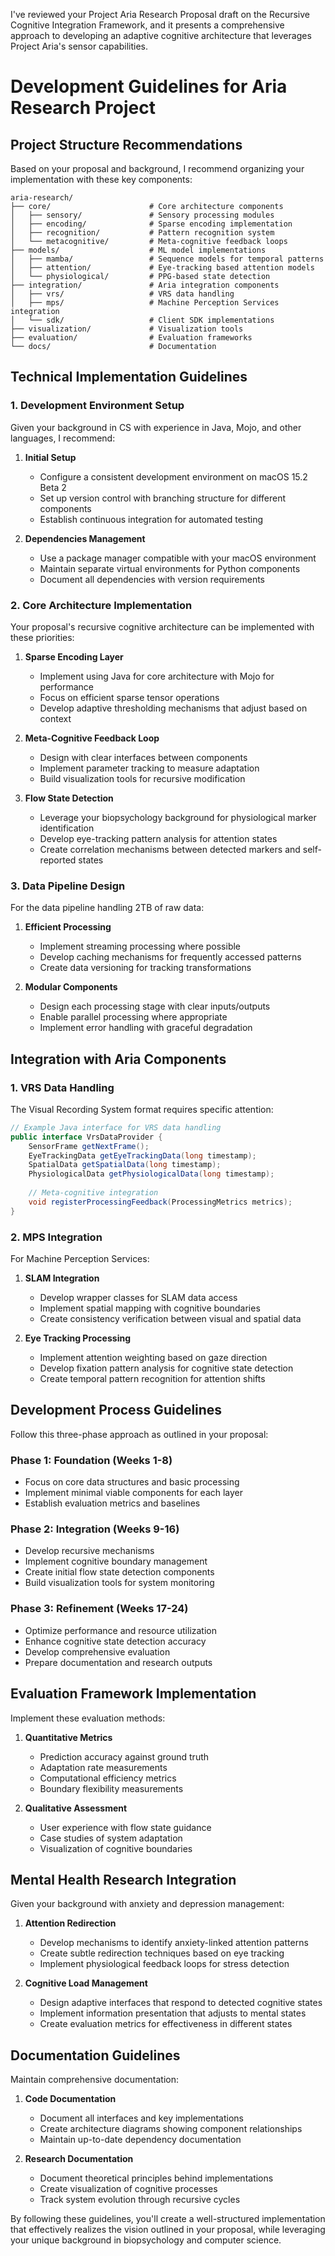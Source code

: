 I've reviewed your Project Aria Research Proposal draft on the Recursive Cognitive Integration Framework, and it presents a comprehensive approach to developing an adaptive cognitive architecture that leverages Project Aria's sensor capabilities.

# Development Guidelines for Aria Research Project

## Project Structure Recommendations

Based on your proposal and background, I recommend organizing your implementation with these key components:

```
aria-research/
├── core/                      # Core architecture components
│   ├── sensory/               # Sensory processing modules
│   ├── encoding/              # Sparse encoding implementation
│   ├── recognition/           # Pattern recognition system
│   └── metacognitive/         # Meta-cognitive feedback loops
├── models/                    # ML model implementations
│   ├── mamba/                 # Sequence models for temporal patterns
│   ├── attention/             # Eye-tracking based attention models
│   └── physiological/         # PPG-based state detection
├── integration/               # Aria integration components
│   ├── vrs/                   # VRS data handling
│   ├── mps/                   # Machine Perception Services integration
│   └── sdk/                   # Client SDK implementations
├── visualization/             # Visualization tools
├── evaluation/                # Evaluation frameworks
└── docs/                      # Documentation
```

## Technical Implementation Guidelines

### 1. Development Environment Setup

Given your background in CS with experience in Java, Mojo, and other languages, I recommend:

1. **Initial Setup**
   - Configure a consistent development environment on macOS 15.2 Beta 2
   - Set up version control with branching structure for different components
   - Establish continuous integration for automated testing

2. **Dependencies Management**
   - Use a package manager compatible with your macOS environment
   - Maintain separate virtual environments for Python components
   - Document all dependencies with version requirements

### 2. Core Architecture Implementation

Your proposal's recursive cognitive architecture can be implemented with these priorities:

1. **Sparse Encoding Layer**
   - Implement using Java for core architecture with Mojo for performance
   - Focus on efficient sparse tensor operations
   - Develop adaptive thresholding mechanisms that adjust based on context

2. **Meta-Cognitive Feedback Loop**
   - Design with clear interfaces between components
   - Implement parameter tracking to measure adaptation
   - Build visualization tools for recursive modification

3. **Flow State Detection**
   - Leverage your biopsychology background for physiological marker identification
   - Develop eye-tracking pattern analysis for attention states
   - Create correlation mechanisms between detected markers and self-reported states

### 3. Data Pipeline Design

For the data pipeline handling 2TB of raw data:

1. **Efficient Processing**
   - Implement streaming processing where possible
   - Develop caching mechanisms for frequently accessed patterns
   - Create data versioning for tracking transformations

2. **Modular Components**
   - Design each processing stage with clear inputs/outputs
   - Enable parallel processing where appropriate
   - Implement error handling with graceful degradation

## Integration with Aria Components

### 1. VRS Data Handling

The Visual Recording System format requires specific attention:

```java
// Example Java interface for VRS data handling
public interface VrsDataProvider {
    SensorFrame getNextFrame();
    EyeTrackingData getEyeTrackingData(long timestamp);
    SpatialData getSpatialData(long timestamp);
    PhysiologicalData getPhysiologicalData(long timestamp);
    
    // Meta-cognitive integration
    void registerProcessingFeedback(ProcessingMetrics metrics);
}
```

### 2. MPS Integration

For Machine Perception Services:

1. **SLAM Integration**
   - Develop wrapper classes for SLAM data access
   - Implement spatial mapping with cognitive boundaries
   - Create consistency verification between visual and spatial data

2. **Eye Tracking Processing**
   - Implement attention weighting based on gaze direction
   - Develop fixation pattern analysis for cognitive state detection
   - Create temporal pattern recognition for attention shifts

## Development Process Guidelines

Follow this three-phase approach as outlined in your proposal:

### Phase 1: Foundation (Weeks 1-8)
- Focus on core data structures and basic processing
- Implement minimal viable components for each layer
- Establish evaluation metrics and baselines

### Phase 2: Integration (Weeks 9-16)
- Develop recursive mechanisms
- Implement cognitive boundary management
- Create initial flow state detection components
- Build visualization tools for system monitoring

### Phase 3: Refinement (Weeks 17-24)
- Optimize performance and resource utilization
- Enhance cognitive state detection accuracy
- Develop comprehensive evaluation
- Prepare documentation and research outputs

## Evaluation Framework Implementation

Implement these evaluation methods:

1. **Quantitative Metrics**
   - Prediction accuracy against ground truth
   - Adaptation rate measurements
   - Computational efficiency metrics
   - Boundary flexibility measurements

2. **Qualitative Assessment**
   - User experience with flow state guidance
   - Case studies of system adaptation
   - Visualization of cognitive boundaries

## Mental Health Research Integration

Given your background with anxiety and depression management:

1. **Attention Redirection**
   - Develop mechanisms to identify anxiety-linked attention patterns
   - Create subtle redirection techniques based on eye tracking
   - Implement physiological feedback loops for stress detection

2. **Cognitive Load Management**
   - Design adaptive interfaces that respond to detected cognitive states
   - Implement information presentation that adjusts to mental states
   - Create evaluation metrics for effectiveness in different states

## Documentation Guidelines

Maintain comprehensive documentation:

1. **Code Documentation**
   - Document all interfaces and key implementations
   - Create architecture diagrams showing component relationships
   - Maintain up-to-date dependency documentation

2. **Research Documentation**
   - Document theoretical principles behind implementations
   - Create visualization of cognitive processes
   - Track system evolution through recursive cycles

By following these guidelines, you'll create a well-structured implementation that effectively realizes the vision outlined in your proposal, while leveraging your unique background in biopsychology and computer science.